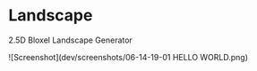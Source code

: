 # Landscape
2.5D Bloxel Landscape Generator

![Screenshot](dev/screenshots/06-14-19-01 HELLO WORLD.png)
